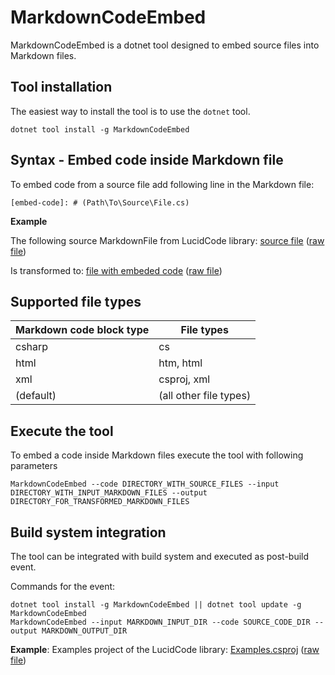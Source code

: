 # MarkdownCodeEmbed

MarkdownCodeEmbed is a dotnet tool designed to embed source files into Markdown files.

## Tool installation

The easiest way to install the tool is to use the `dotnet` tool.

```
dotnet tool install -g MarkdownCodeEmbed
```

## Syntax - Embed code inside Markdown file

To embed code from a source file add following line in the Markdown file:

```
[embed-code]: # (Path\To\Source\File.cs)
```

**Example**

The following source MarkdownFile from LucidCode library: [source file](https://github.com/csharp-today/LucidCode/blob/master/DocForCodeEmbed/In.md) ([raw file](https://raw.githubusercontent.com/csharp-today/LucidCode/master/DocForCodeEmbed/In.md))

Is transformed to: [file with embeded code](https://github.com/csharp-today/LucidCode/blob/master/In.md) ([raw file](https://raw.githubusercontent.com/csharp-today/LucidCode/master/In.md))

## Supported file types

| Markdown code block type | File types |
|--------------------------|------------|
| csharp | cs |
| html | htm, html |
| xml | csproj, xml |
| (default) | (all other file types) |

## Execute the tool

To embed a code inside Markdown files execute the tool with following parameters

```
MarkdownCodeEmbed --code DIRECTORY_WITH_SOURCE_FILES --input DIRECTORY_WITH_INPUT_MARKDOWN_FILES --output DIRECTORY_FOR_TRANSFORMED_MARKDOWN_FILES
```

## Build system integration

The tool can be integrated with build system and executed as post-build event.

Commands for the event:

```
dotnet tool install -g MarkdownCodeEmbed || dotnet tool update -g MarkdownCodeEmbed
MarkdownCodeEmbed --input MARKDOWN_INPUT_DIR --code SOURCE_CODE_DIR --output MARKDOWN_OUTPUT_DIR
```

**Example**: Examples project of the LucidCode library: [Examples.csproj](https://github.com/csharp-today/LucidCode/blob/master/Examples/Examples.csproj) ([raw file](https://raw.githubusercontent.com/csharp-today/LucidCode/master/Examples/Examples.csproj))
